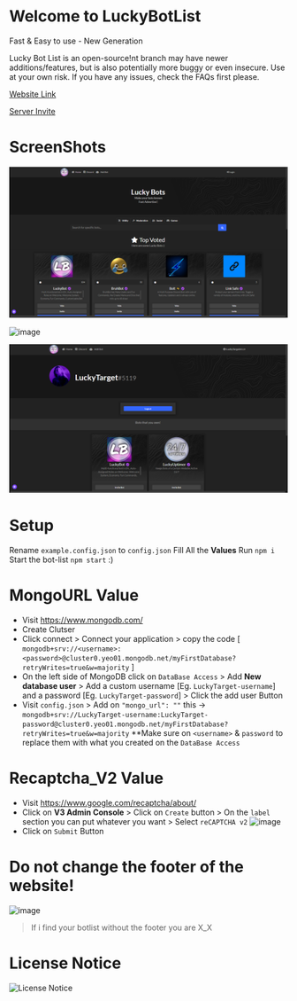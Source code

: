 # Welcome to LuckyBotList
Fast &amp; Easy to use - New Generation

Lucky Bot List is an open-source!nt branch may have newer additions/features, but is also potentially more buggy or even insecure. Use at your own risk. If you have any issues, check the FAQs first please.

[Website Link](https://luckybots.tk/)

[Server Invite](https://discord.gg/sQQFSnQhdt)

# ScreenShots
![image](/Setup/home-page.png)


![image](/Setup/bot-pae.png)


![image](/Setup/profile-page.png)

# Setup
Rename `example.config.json` to `config.json`
Fill All the **Values**
Run `npm i`
Start the bot-list `npm start` :)

# MongoURL Value
- Visit https://www.mongodb.com/
- Create Clutser
- Click connect > Connect your application > copy the code [ `mongodb+srv://<username>:<password>@cluster0.yeo01.mongodb.net/myFirstDatabase?retryWrites=true&w=majority` ]
- On the left side of MongoDB click on `DataBase Access` > Add **New database user** > Add a custom username [Eg. `LuckyTarget-username`] and a password [Eg. `LuckyTarget-password`] > Click the add user Button
- Visit `config.json` > Add on `"mongo_url": ""` this -> `mongodb+srv://LuckyTarget-username:LuckyTarget-password@cluster0.yeo01.mongodb.net/myFirstDatabase?retryWrites=true&w=majority` **Make sure on `<username>` & `password` to replace them with what you created on the `DataBase Access`

# Recaptcha_V2 Value
- Visit https://www.google.com/recaptcha/about/
- Click on **V3 Admin Console** > Click on `Create` button > On the `label` section you can put whatever you want > Select `reCAPTCHA v2`
![image](https://user-images.githubusercontent.com/39243722/118609705-ac2bf600-b7c3-11eb-9378-6770576dad25.png)
- Click on `Submit` Button


# Do not change the footer of the website!
![image](https://user-images.githubusercontent.com/39243722/118507353-d4214800-b736-11eb-8511-19cebb50e0ff.png)
> If i find your botlist without the footer you are X_X

# License Notice

![License Notice](https://i.ibb.co/Q8vQDTs/image.png)
